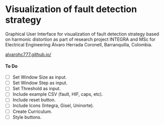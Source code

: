 # Visualization of fault detection strategy
Graphical User Interface for visualization of fault detection strategy based on harmonic distortion as part of research project INTEGRA and MSc for Electrical Engineering Álvaro Herrada Coronell, Barranquilla, Colombia.

[alvarohc777.github.io/](https://alvarohc777.github.io/)


#### To Do
- [ ] Set Window Size as input.
- [ ] Set Window Step as input.
- [ ] Set Threshold as input.
- [ ] Include example CSV (fault, HIF, caps, etc).
- [ ] Include reset button.
- [ ] Include Icons (Integra, Gisel, Uninorte).
- [ ] Create Curriculum.
- [ ] Style buttons.
